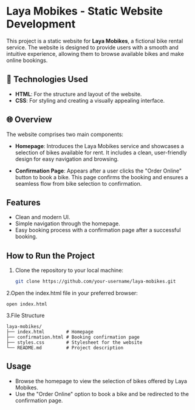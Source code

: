 # Laya Mobikes - Static Website Development

This project is a static website for **Laya Mobikes**, a fictional bike rental service. The website is designed to provide users with a smooth and intuitive experience, allowing them to browse available bikes and make online bookings.

## 🔧 Technologies Used

- **HTML**: For the structure and layout of the website.
- **CSS**: For styling and creating a visually appealing interface.

## 🌐 Overview

The website comprises two main components:

- **Homepage**: Introduces the Laya Mobikes service and showcases a selection of bikes available for rent. It includes a clean, user-friendly design for easy navigation and browsing.
  
- **Confirmation Page**: Appears after a user clicks the "Order Online" button to book a bike. This page confirms the booking and ensures a seamless flow from bike selection to confirmation.

## Features

- Clean and modern UI.
- Simple navigation through the homepage.
- Easy booking process with a confirmation page after a successful booking.

## How to Run the Project

1. Clone the repository to your local machine:

   ```bash
   git clone https://github.com/your-username/laya-mobikes.git

2.Open the index.html file in your preferred browser:
      
    open index.html

3.File Structure
     
    laya-mobikes/
    ├── index.html        # Homepage
    ├── confirmation.html # Booking confirmation page
    ├── styles.css        # Stylesheet for the website
    └── README.md         # Project description

## Usage

* Browse the homepage to view the selection of bikes offered by Laya Mobikes.
* Use the "Order Online" option to book a bike and be redirected to the confirmation page.

